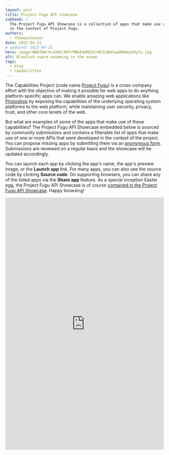```yaml
---
layout: post
title: Project Fugu API showcase
subhead: >
  The Project Fugu API Showcase is a collection of apps that make use of APIs that were conceived
  in the context of Project Fugu.
authors:
  - thomassteiner
date: 2022-04-21
# updated: 2022-04-21
hero: image/8WbTDNrhLsU0El80frMBGE4eMCD3/8FZcBmFowbDKWxpkOytx.jpg
alt: Blowfish swarm swimming in the ocean
tags:
  - blog
  - capabilities
---
```


The Capabilities Project (code name [Project Fugu](/fugu-status/)) is a cross-company effort with
the objective of making it possible for web apps to do anything platform-specific apps can. We
enable amazing web applications like [Photoshop](/ps-on-the-web/) by exposing the capabilities of
the underlying operating system platforms to the web platform, while maintaining user security,
privacy, trust, and other core tenets of the web.

But what are examples of some of the apps that make use of these capabilities? The Project Fugu API
Showcase embedded below is sourced by community submissions and contains a filterable list of apps
that make use of one or more APIs that were developed in the context of the project. You can propose
missing apps by submitting them via an
[anonymous form](https://docs.google.com/forms/d/e/1FAIpQLScNd1rClbmFWh6FcMmjUNrwg9RLz8Jk4BkHz_-EOpmkVd_-9g/viewform).
Submissions are reviewed on a regular basis and the showcase will be updated accordingly.

You can launch each app by clicking the app's name, the app's preview image, or the **Launch app**
link. For many apps, you can also see the source code by clicking **Source code**. On supporting
browsers, you can share any of the listed apps via the **Share app** feature. As a special inception
Easter egg, the Project Fugu API Showcase is of course
<a href="https://tomayac.github.io/fugu-showcase/data/#tomayac.github.io!fugu-showcase!data" target="showcase">contained
in the Project Fugu API Showcase</a>. Happy browsing!

<div class="glitch-embed-wrap" style="height: 100%; width: 100%;">
  <iframe title="Fugu showcase" name="showcase" style="min-height: 800px; width: 100%; border: 0;" src="https://tomayac.github.io/fugu-showcase/data/" allow="web-share"></iframe>
</div>

## Acknowledgements

Hero image based on a [photo](https://unsplash.com/photos/QURU8IY-RaI) from [Sarah Lee](https://unsplash.com/@hisarahlee).
